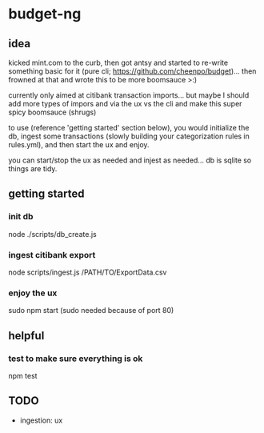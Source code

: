 # budget-ng

## idea
kicked mint.com to the curb, then got antsy and started to re-write something basic for it (pure cli; https://github.com/cheenpo/budget)... then frowned at that and wrote this to be more boomsauce   >:)

currently only aimed at citibank transaction imports... but maybe I should add more types of impors and via the ux vs the cli and make this super spicy boomsauce   (shrugs)

to use (reference 'getting started' section below), you would initialize the db, ingest some transactions (slowly building your categorization rules in rules.yml), and then start the ux and enjoy.

you can start/stop the ux as needed and injest as needed... db is sqlite so things are tidy.


## getting started
### init db
node ./scripts/db_create.js
### ingest citibank export
node scripts/ingest.js /PATH/TO/ExportData.csv
### enjoy the ux
sudo npm start (sudo needed because of port 80)

## helpful
### test to make sure everything is ok
npm test


## TODO
- ingestion: ux

